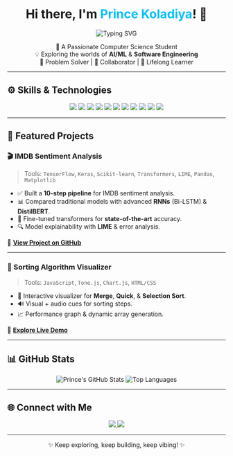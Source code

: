 <!-- Profile README starts here -->

<h1 align="center">Hi there, I'm <span style="color:#00bfff;">Prince Koladiya</span>! 👋</h1>

<p align="center">
  <img src="https://readme-typing-svg.demolab.com?font=Fira+Code&duration=3000&pause=500&center=true&vCenter=true&width=450&lines=AI+%7C+ML+%7C+Deep+Learning+%7C+Software+Dev;Exploring+Code+%26+Curiosity+24%2F7;Fueled+by+Creativity+%26+Caffeine+☕" alt="Typing SVG" />
</p>

<p align="center">
🌟 A Passionate Computer Science Student <br>
💡 Exploring the worlds of <strong>AI/ML</strong> & <strong>Software Engineering</strong> <br>
🎯 Problem Solver | 💬 Collaborator | 🌱 Lifelong Learner
</p>

---

## ⚙️ Skills & Technologies

<p align="center">
  <img src="https://img.shields.io/badge/Python-3776AB?style=for-the-badge&logo=python&logoColor=white" />
  <img src="https://img.shields.io/badge/JavaScript-F7DF1E?style=for-the-badge&logo=javascript&logoColor=black" />
  <img src="https://img.shields.io/badge/Node.js-339933?style=for-the-badge&logo=nodedotjs&logoColor=white" />
  <img src="https://img.shields.io/badge/MySQL-4479A1?style=for-the-badge&logo=mysql&logoColor=white" />
  <img src="https://img.shields.io/badge/TensorFlow-FF6F00?style=for-the-badge&logo=tensorflow&logoColor=white" />
  <img src="https://img.shields.io/badge/Keras-D00000?style=for-the-badge&logo=keras&logoColor=white" />
  <img src="https://img.shields.io/badge/PyTorch-EE4C2C?style=for-the-badge&logo=pytorch&logoColor=white" />
  <img src="https://img.shields.io/badge/Flask-000000?style=for-the-badge&logo=flask&logoColor=white" />
  <img src="https://img.shields.io/badge/HTML5-E34F26?style=for-the-badge&logo=html5&logoColor=white" />
  <img src="https://img.shields.io/badge/CSS3-1572B6?style=for-the-badge&logo=css3&logoColor=white" />
  <img src="https://img.shields.io/badge/Git-F05032?style=for-the-badge&logo=git&logoColor=white" />
</p>

---

## 🌟 Featured Projects

### 🎬 IMDB Sentiment Analysis
> Tools: `TensorFlow`, `Keras`, `Scikit-learn`, `Transformers`, `LIME`, `Pandas`, `Matplotlib`

- ✅ Built a **10-step pipeline** for IMDB sentiment analysis.
- 📊 Compared traditional models with advanced **RNNs** (Bi-LSTM) & **DistilBERT**.
- 🧠 Fine-tuned transformers for **state-of-the-art** accuracy.
- 🔍 Model explainability with **LIME** & error analysis.

🔗 **[View Project on GitHub](https://github.com/Prince-Koladiya09/Movie_sentiment_analysis)**

---

### 🔢 Sorting Algorithm Visualizer
> Tools: `JavaScript`, `Tone.js`, `Chart.js`, `HTML/CSS`

- 🎨 Interactive visualizer for **Merge**, **Quick**, & **Selection Sort**.
- 🔊 Visual + audio cues for sorting steps.
- 📈 Performance graph & dynamic array generation.

🚀 **[Explore Live Demo](https://sortexplorer.netlify.app/)**

---

## 📊 GitHub Stats

<p align="center">
  <img src="https://github-readme-stats.vercel.app/api?username=Prince-Koladiya09&show_icons=true&theme=radical&count_private=true" alt="Prince's GitHub Stats" />
  <img src="https://github-readme-stats.vercel.app/api/top-langs/?username=Prince-Koladiya09&layout=compact&theme=radical" alt="Top Languages" />
</p>

---

## 🌐 Connect with Me

<p align="center">
  <a href="https://linkedin.com/in/prince-koladiya-47782727a" target="_blank">
    <img src="https://img.shields.io/badge/LinkedIn-0077B5?style=for-the-badge&logo=linkedin&logoColor=white"/>
  </a>
  <a href="https://github.com/Prince-Koladiya09" target="_blank">
    <img src="https://img.shields.io/badge/GitHub-100000?style=for-the-badge&logo=github&logoColor=white"/>
  </a>
</p>

---

<p align="center">✨ Keep exploring, keep building, keep vibing! ✨</p>

<!-- Profile README ends here -->
